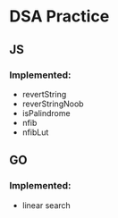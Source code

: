 # DSA Practice

## JS
### Implemented:
- revertString
- reverStringNoob
- isPalindrome
- nfib
- nfibLut

## GO
### Implemented:
- linear search
